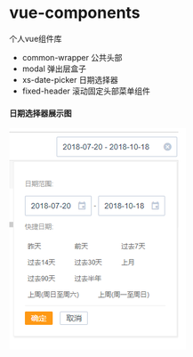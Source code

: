 # vue-components
个人vue组件库


- common-wrapper 公共头部
- modal 弹出层盒子
- xs-date-picker 日期选择器
- fixed-header 滚动固定头部菜单组件

#### 日期选择器展示图
![移动端展示的图片](https://github.com/lxs24sxl/readme_add_pic/raw/master/images/vue-components/date-picker.png)